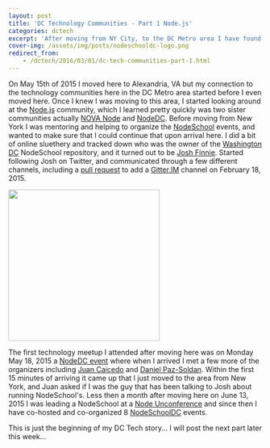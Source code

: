 ```yaml
---
layout: post
title: 'DC Technology Communities - Part 1 Node.js'
categories: dctech
excerpt: 'After moving from NY City, to the DC Metro area I have found a new technology family here in DC Tech...'
cover-img: /assets/img/posts/nodeschooldc-logo.png
redirect_from:
    - /dctech/2016/03/01/dc-tech-communities-part-1.html
---
```



On May 15th of 2015 I moved here to Alexandria, VA but my connection to the technology communities here in the DC Metro area started before I even moved here.  Once I knew I was moving to this area, I started looking around at the [Node.js](https://nodejs.org/) community, which I learned pretty quickly was two sister communities actually [NOVA Node](http://www.meetup.com/Nova-Node/) and [NodeDC](http://www.meetup.com/node-dc/).  Before moving from New York I was mentoring and helping to organize the [NodeSchool](http://nodeschool.io/) events, and wanted to make sure that I could continue that upon arrival here.  I did a bit of online sluethery and tracked down who was the owner of the [Washington DC](https://github.com/nodeschool/washingtondc) NodeSchool repository, and it turned out to be [Josh Finnie](https://twitter.com/joshfinnie).  Started following Josh on Twitter, and communicated through a few different channels, including a [pull request](https://github.com/nodeschool/washingtondc/issues/3#issue-58115513) to add a [Gitter.IM](https://gitter.im/) channel on February 18, 2015. 

<section class="special"><a href="https://twitter.com/NodeSchoolDC"><img height="300px" src="/images/nodeschooldc-logo.png" /></a></section>

The first technology meetup I attended after moving here was on Monday May 18, 2015 a [NodeDC event](http://www.meetup.com/node-dc/events/221880003/) where when I arrived I met a few more of the organizers including [Juan Caicedo](https://twitter.com/_juancaicedo) and [Daniel Paz-Soldan](https://twitter.com/danpazsoldan).  Within the first 15 minutes of arriving it came up that I just moved to the area from New York, and Juan asked if I was the guy that has been talking to Josh about running NodeSchool's. Less then a month after moving here on June 13, 2015 I was leading a NodeSchool at a [Node Unconference](http://www.meetup.com/Nova-Node/events/222312195/) and since then I have co-hosted and co-organized 8 [NodeSchoolDC](http://nodeschool.io/washingtondc/) events.


This is just the beginning of my DC Tech story... I will post the next part later this week...  